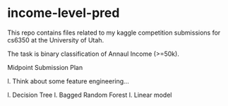 # income-level-pred

This repo contains files related to my kaggle competition submissions for cs6350 at the University of Utah.

The task is binary classification of Annaul Income (>=50k).


Midpoint Submission Plan

l. Think about some feature engineering...

l. Decision Tree
l. Bagged Random Forest
l. Linear model

